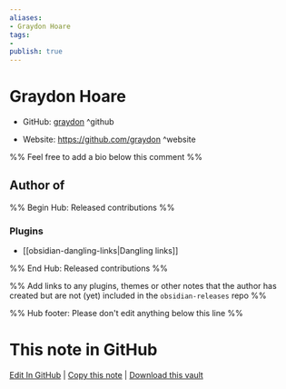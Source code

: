 ```yaml
---
aliases:
- Graydon Hoare
tags:
- 
publish: true
---
```


# Graydon Hoare

- GitHub: [graydon](https://github.com/graydon/) ^github
<!-- - Discord: `@` ^discord-->
- Website: <https://github.com/graydon> ^website
<!-- - [[Publish sites|Publish site]]: ^publish-->

%% Feel free to add a bio below this comment %%


## Author of

%% Begin Hub: Released contributions %%
### Plugins
- [[obsidian-dangling-links|Dangling links]]

%% End Hub: Released contributions %%

%% Add links to any plugins, themes or other notes that the author has created but are not (yet) included in the `obsidian-releases` repo %%

<!--
### Unlisted plugins
-->

<!--
### Others

- 
-->

<!--
## Sponsor this author

- [[GitHub sponsors]]: [Sponsor @graydon on GitHub Sponsors](https://github.com/sponsors/graydon) ^github-sponsor
- [[Buy me a coffee]]: ^buy-me-a-coffee
- [[PayPal]]: ^paypal
- [[Patreon]]: ^patreon

-->

<!--
## Follow this author

- [[YouTube Channels|On YouTube]]: ^youtube
- Twitter: ^twitter
- ...
-->

%% Hub footer: Please don't edit anything below this line %%

# This note in GitHub

<span class="git-footer">[Edit In GitHub](https://github.dev/obsidian-community/obsidian-hub/blob/main/01%20-%20Community/People/graydon.md "git-hub-edit-note") | [Copy this note](https://raw.githubusercontent.com/obsidian-community/obsidian-hub/main/01%20-%20Community/People/graydon.md "git-hub-copy-note") | [Download this vault](https://github.com/obsidian-community/obsidian-hub/archive/refs/heads/main.zip "git-hub-download-vault") </span>
